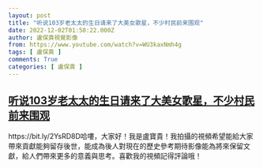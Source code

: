 ```yaml
---
layout: post
title: "听说103岁老太太的生日请来了大美女歌星，不少村民前来围观"
date: 2022-12-02T01:50:22.000Z
author: 盧保貴視覺影像
from: https://www.youtube.com/watch?v=WU3kaxNmh4g
tags: [ 盧保貴 ]
comments: True
categories: [ 盧保貴 ]
---
```

<!--1669945822000-->
[听说103岁老太太的生日请来了大美女歌星，不少村民前来围观](https://www.youtube.com/watch?v=WU3kaxNmh4g)
------

<div>
https://bit.ly/2YsRD8D哈嘍，大家好！我是盧寶貴！我拍攝的視頻希望能給大家帶來貢獻能夠留存後世，能成為後人對現在的歷史參考期待影像能為將來保留文獻，給人們帶來更多的意義與思考。喜歡我的視頻記得評論哦！
</div>

